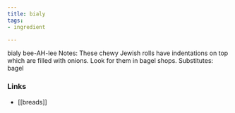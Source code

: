 ```yaml
---
title: bialy
tags:
- ingredient

---
```

bialy bee-AH-lee Notes: These chewy Jewish rolls have indentations on top which are filled with onions. Look for them in bagel shops. Substitutes: bagel

### Links

* [[breads]]
